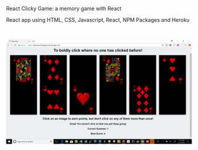 React Clicky Game: a memory game with React

React app using HTML, CSS, Javascript, React, NPM Packages and Heroku

<br>


![alt React Clicky Game](https://github.com/kokimussa/reactclickygame/blob/master/clickygame.png)




